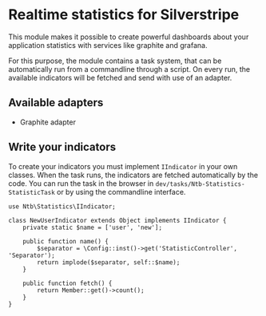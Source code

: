 Realtime statistics for Silverstripe
====================================

This module makes it possible to create powerful dashboards about your application statistics with services like graphite and grafana.

For this purpose, the module contains a task system, that can be automatically run from a commandline through a script. On every run, the
available indicators will be fetched and send with use of an adapter.

## Available adapters

 * Graphite adapter
 
## Write your indicators

To create your indicators you must implement `IIndicator` in your own classes. When the task runs, the indicators are
fetched automatically by the code. You can run the task in the browser in `dev/tasks/Ntb-Statistics-StatisticTask`
or by using the commandline interface.

```
use Ntb\Statistics\IIndicator;

class NewUserIndicator extends Object implements IIndicator {
    private static $name = ['user', 'new'];

    public function name() {
        $separator = \Config::inst()->get('StatisticController', 'Separator');
        return implode($separator, self::$name);
    }

    public function fetch() {
        return Member::get()->count();
    }
}
```